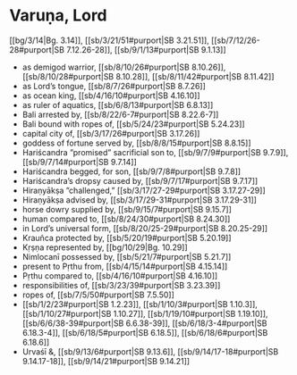 # Varuṇa, Lord

[[bg/3/14|Bg. 3.14]], [[sb/3/21/51#purport|SB 3.21.51]], [[sb/7/12/26-28#purport|SB 7.12.26-28]], [[sb/9/1/13#purport|SB 9.1.13]]

* as demigod warrior, [[sb/8/10/26#purport|SB 8.10.26]], [[sb/8/10/28#purport|SB 8.10.28]], [[sb/8/11/42#purport|SB 8.11.42]]
* as Lord’s tongue, [[sb/8/7/26#purport|SB 8.7.26]]
* as ocean king, [[sb/4/16/10#purport|SB 4.16.10]]
* as ruler of aquatics, [[sb/6/8/13#purport|SB 6.8.13]]
* Bali arrested by, [[sb/8/22/6-7#purport|SB 8.22.6-7]]
* Bali bound with ropes of, [[sb/5/24/23#purport|SB 5.24.23]]
* capital city of, [[sb/3/17/26#purport|SB 3.17.26]]
* goddess of fortune served by, [[sb/8/8/15#purport|SB 8.8.15]]
* Hariścandra ”promised” sacrificial son to, [[sb/9/7/9#purport|SB 9.7.9]], [[sb/9/7/14#purport|SB 9.7.14]]
* Hariścandra begged, for son, [[sb/9/7/8#purport|SB 9.7.8]]
* Hariścandra’s dropsy caused by, [[sb/9/7/17#purport|SB 9.7.17]]
* Hiraṇyākṣa ”challenged,” [[sb/3/17/27-29#purport|SB 3.17.27-29]]
* Hiraṇyākṣa advised by, [[sb/3/17/29-31#purport|SB 3.17.29-31]]
* horse dowry supplied by, [[sb/9/15/7#purport|SB 9.15.7]]
* human compared to, [[sb/8/24/30#purport|SB 8.24.30]]
* in Lord’s universal form, [[sb/8/20/25-29#purport|SB 8.20.25-29]]
* Krauñca protected by, [[sb/5/20/19#purport|SB 5.20.19]]
* Kṛṣṇa represented by, [[bg/10/29|Bg. 10.29]]
* Nimlocanī possessed by, [[sb/5/21/7#purport|SB 5.21.7]]
* present to Pṛthu from, [[sb/4/15/14#purport|SB 4.15.14]]
* Pṛthu compared to, [[sb/4/16/10#purport|SB 4.16.10]]
* responsibilities of, [[sb/3/23/39#purport|SB 3.23.39]]
* ropes of, [[sb/7/5/50#purport|SB 7.5.50]]
*  [[sb/1/2/23#purport|SB 1.2.23]], [[sb/1/10/3#purport|SB 1.10.3]], [[sb/1/10/27#purport|SB 1.10.27]], [[sb/1/19/10#purport|SB 1.19.10]], [[sb/6/6/38-39#purport|SB 6.6.38-39]], [[sb/6/18/3-4#purport|SB 6.18.3-4]], [[sb/6/18/5#purport|SB 6.18.5]], [[sb/6/18/6#purport|SB 6.18.6]]
* Urvaśī &, [[sb/9/13/6#purport|SB 9.13.6]], [[sb/9/14/17-18#purport|SB 9.14.17-18]], [[sb/9/14/21#purport|SB 9.14.21]]

